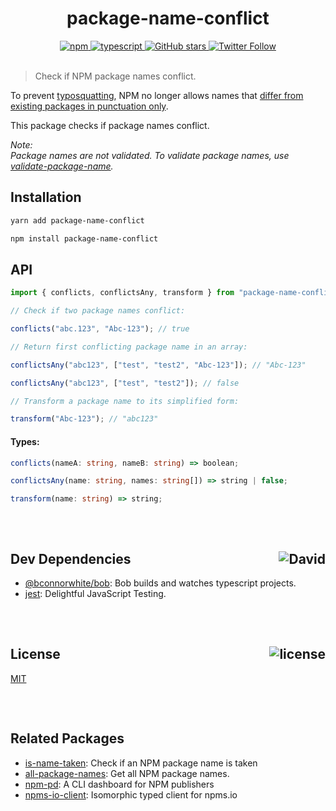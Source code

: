 <div align="center">
  <h1>package-name-conflict</h1>
  <a href="https://npmjs.com/package/package-name-conflict">
    <img alt="npm" src="https://img.shields.io/npm/v/package-name-conflict.svg">
  </a>
  <a href="https://github.com/bconnorwhite/package-name-conflict">
    <img alt="typescript" src="https://img.shields.io/github/languages/top/bconnorwhite/package-name-conflict.svg">
  </a>
  <a href="https://github.com/bconnorwhite/package-name-conflict">
    <img alt="GitHub stars" src="https://img.shields.io/github/stars/bconnorwhite/package-name-conflict?label=Stars%20Appreciated%21&style=social">
  </a>
  <a href="https://twitter.com/bconnorwhite">
    <img alt="Twitter Follow" src="https://img.shields.io/twitter/follow/bconnorwhite.svg?label=%40bconnorwhite&style=social">
  </a>
</div>

<br />

> Check if NPM package names conflict.

To prevent [typosquatting](https://blog.npmjs.org/post/163723642530/crossenv-malware-on-the-npm-registry), NPM no longer allows names that [differ from existing packages in punctuation only](https://blog.npmjs.org/post/168978377570/new-package-moniker-rules).

This package checks if package names conflict.  

_Note:_  
_Package names are not validated. To validate package names, use [validate-package-name](https://www.npmjs.com/package/validate-npm-package-name)._

## Installation

```bash
yarn add package-name-conflict
```

```bash
npm install package-name-conflict
```
## API

```ts
import { conflicts, conflictsAny, transform } from "package-name-conflict";

// Check if two package names conflict:

conflicts("abc.123", "Abc-123"); // true

// Return first conflicting package name in an array:

conflictsAny("abc123", ["test", "test2", "Abc-123"]); // "Abc-123"

conflictsAny("abc123", ["test", "test2"]); // false

// Transform a package name to its simplified form:

transform("Abc-123"); // "abc123"
```
#### Types:
```ts
conflicts(nameA: string, nameB: string) => boolean;

conflictsAny(name: string, names: string[]) => string | false;

transform(name: string) => string;
```

##

<br />

<h2>Dev Dependencies<img align="right" alt="David" src="https://img.shields.io/david/dev/bconnorwhite/package-name-conflict.svg"></h2>

- [@bconnorwhite/bob](https://npmjs.com/package/@bconnorwhite/bob): Bob builds and watches typescript projects.
- [jest](https://npmjs.com/package/jest): Delightful JavaScript Testing.

##

<br />

<h2>License <img align="right" alt="license" src="https://img.shields.io/npm/l/package-name-conflict.svg"></h2>

[MIT](https://mit-license.org/)

##

<br />

## Related Packages

- [is-name-taken](https://npmjs.com/package/is-name-taken): Check if an NPM package name is taken
- [all-package-names](https://npmjs.com/package/all-package-names): Get all NPM package names.
- [npm-pd](https://npmjs.com/package/npms-pd): A CLI dashboard for NPM publishers
- [npms-io-client](https://npmjs.com/package/npms-io-client): Isomorphic typed client for npms.io
